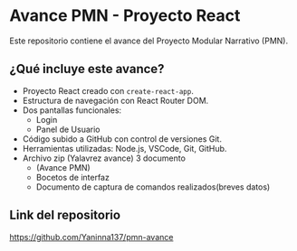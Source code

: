 # Avance PMN - Proyecto React

Este repositorio contiene el avance del Proyecto Modular Narrativo (PMN).

## ¿Qué incluye este avance?

- Proyecto React creado con `create-react-app`.
- Estructura de navegación con React Router DOM.
- Dos pantallas funcionales:
  - Login
  - Panel de Usuario
- Código subido a GitHub con control de versiones Git.
- Herramientas utilizadas: Node.js, VSCode, Git, GitHub.
- Archivo zip (Yalavrez avance) 3 documento
   - (Avance PMN)
   - Bocetos de interfaz
   - Documento de captura de comandos realizados(breves datos)
## Link del repositorio
https://github.com/Yaninna137/pmn-avance
